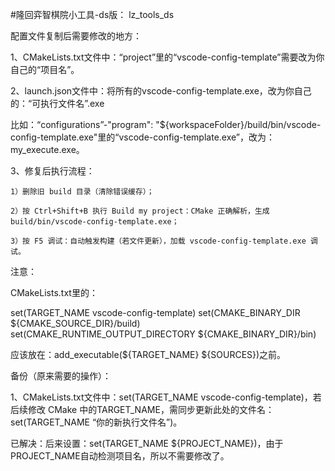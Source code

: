 #隆回弈智棋院小工具-ds版： lz_tools_ds

配置文件复制后需要修改的地方：

1、CMakeLists.txt文件中：“project”里的“vscode-config-template”需要改为你自己的“项目名”。

2、launch.json文件中：将所有的vscode-config-template.exe，改为你自己的：“可执行文件名”.exe

比如：“configurations”-"program": "${workspaceFolder}/build/bin/vscode-config-template.exe"里的“vscode-config-template.exe”，改为：my_execute.exe。

3、修复后执行流程：

    1）删除旧 build 目录（清除错误缓存）；

    2）按 Ctrl+Shift+B 执行 Build my project：CMake 正确解析，生成 build/bin/vscode-config-template.exe；

    3）按 F5 调试：自动触发构建（若文件更新），加载 vscode-config-template.exe 调试。


注意：

CMakeLists.txt里的：

set(TARGET_NAME vscode-config-template)
set(CMAKE_BINARY_DIR ${CMAKE_SOURCE_DIR}/build)
set(CMAKE_RUNTIME_OUTPUT_DIRECTORY ${CMAKE_BINARY_DIR}/bin)

应该放在：add_executable(${TARGET_NAME} ${SOURCES})之前。

备份（原来需要的操作）：

1、CMakeLists.txt文件中：set(TARGET_NAME vscode-config-template)，若后续修改 CMake 中的TARGET_NAME，需同步更新此处的文件名：set(TARGET_NAME “你的新执行文件名”)。

已解决：后来设置：set(TARGET_NAME ${PROJECT_NAME})，由于PROJECT_NAME自动检测项目名，所以不需要修改了。
